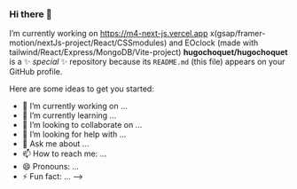 ### Hi there 👋
I’m currently working on https://m4-next-js.vercel.app x(gsap/framer-motion/nextJs-project/React/CSSmodules) and EOclock (made with tailwind/React/Express/MongoDB/Vite-project) 
**hugochoquet/hugochoquet** is a ✨ _special_ ✨ repository because its `README.md` (this file) appears on your GitHub profile.

Here are some ideas to get you started:

- 🔭 I’m currently working on ...
- 🌱 I’m currently learning ...
- 👯 I’m looking to collaborate on ...
- 🤔 I’m looking for help with ...
- 💬 Ask me about ...
- 📫 How to reach me: ...
- 😄 Pronouns: ...
- ⚡ Fun fact: ...
-->
